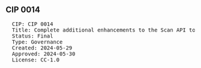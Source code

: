 ## CIP 0014

<pre>
  CIP: CIP 0014
  Title: Complete additional enhancements to the Scan API to facilitate tax accounting
  Status: Final
  Type: Governance
  Created: 2024-05-29
  Approved: 2024-05-30
  License: CC-1.0
</pre>
